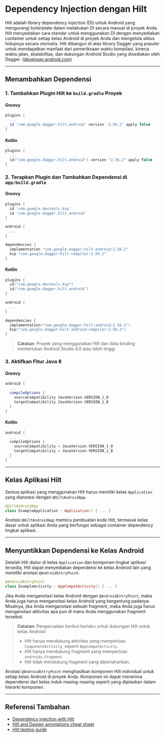 
# Dependency Injection dengan Hilt

Hilt adalah library dependency injection (DI) untuk Android yang mengurangi boilerplate dalam melakukan DI secara manual di proyek Anda. Hilt menyediakan cara standar untuk menggunakan DI dengan menyediakan container untuk setiap kelas Android di proyek Anda dan mengelola siklus hidupnya secara otomatis. Hilt dibangun di atas library Dagger yang populer untuk mendapatkan manfaat dari pemeriksaan waktu kompilasi, kinerja waktu jalan, skalabilitas, dan dukungan Android Studio yang disediakan oleh Dagger. ([developer.android.com](https://developer.android.com/training/dependency-injection/hilt-android?utm_source=chatgpt.com))

---

## Menambahkan Dependensi

### 1. Tambahkan Plugin Hilt ke `build.gradle` Proyek

#### Groovy

```groovy
plugins {
  ...
  id 'com.google.dagger.hilt.android' version '2.56.2' apply false
}
```

#### Kotlin

```kotlin
plugins {
  ...
  id("com.google.dagger.hilt.android") version "2.56.2" apply false
}
```

### 2. Terapkan Plugin dan Tambahkan Dependensi di `app/build.gradle`

#### Groovy

```groovy
plugins {
  id 'com.google.devtools.ksp'
  id 'com.google.dagger.hilt.android'
}

android {
  ...
}

dependencies {
  implementation "com.google.dagger:hilt-android:2.56.2"
  ksp "com.google.dagger:hilt-compiler:2.56.2"
}
```

#### Kotlin

```kotlin
plugins {
  id("com.google.devtools.ksp")
  id("com.google.dagger.hilt.android")
}

android {
  ...
}

dependencies {
  implementation("com.google.dagger:hilt-android:2.56.2")
  ksp("com.google.dagger:hilt-android-compiler:2.56.2")
}
```

> **Catatan:** Proyek yang menggunakan Hilt dan data binding memerlukan Android Studio 4.0 atau lebih tinggi.

### 3. Aktifkan Fitur Java 8

#### Groovy

```groovy
android {
  ...
  compileOptions {
    sourceCompatibility JavaVersion.VERSION_1_8
    targetCompatibility JavaVersion.VERSION_1_8
  }
}
```

#### Kotlin

```kotlin
android {
  ...
  compileOptions {
    sourceCompatibility = JavaVersion.VERSION_1_8
    targetCompatibility = JavaVersion.VERSION_1_8
  }
}
```

---

## Kelas Aplikasi Hilt

Semua aplikasi yang menggunakan Hilt harus memiliki kelas `Application` yang dianotasi dengan `@HiltAndroidApp`.

```kotlin
@HiltAndroidApp
class ExampleApplication : Application() { ... }
```

Anotasi `@HiltAndroidApp` memicu pembuatan kode Hilt, termasuk kelas dasar untuk aplikasi Anda yang berfungsi sebagai container dependency tingkat aplikasi.

---

## Menyuntikkan Dependensi ke Kelas Android

Setelah Hilt diatur di kelas `Application` dan komponen tingkat aplikasi tersedia, Hilt dapat menyediakan dependensi ke kelas Android lain yang memiliki anotasi `@AndroidEntryPoint`:

```kotlin
@AndroidEntryPoint
class ExampleActivity : AppCompatActivity() { ... }
```

Jika Anda menganotasi kelas Android dengan `@AndroidEntryPoint`, maka Anda juga harus menganotasi kelas Android yang bergantung padanya. Misalnya, jika Anda menganotasi sebuah fragment, maka Anda juga harus menganotasi aktivitas apa pun di mana Anda menggunakan fragment tersebut.

> **Catatan:** Pengecualian berikut berlaku untuk dukungan Hilt untuk kelas Android:
>
> - Hilt hanya mendukung aktivitas yang memperluas `ComponentActivity`, seperti `AppCompatActivity`.
> - Hilt hanya mendukung fragment yang memperluas `androidx.Fragment`.
> - Hilt tidak mendukung fragment yang dipertahankan.

Anotasi `@AndroidEntryPoint` menghasilkan komponen Hilt individual untuk setiap kelas Android di proyek Anda. Komponen ini dapat menerima dependensi dari kelas induk masing-masing seperti yang dijelaskan dalam hierarki komponen.

---

## Referensi Tambahan

- [Dependency injection with Hilt](https://developer.android.com/training/dependency-injection/hilt-android)
- [Hilt and Dagger annotations cheat sheet](https://developer.android.com/training/dependency-injection/hilt-cheatsheet)
- [Hilt testing guide](https://developer.android.com/training/dependency-injection/hilt-testing)
